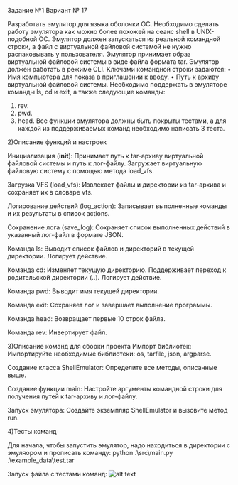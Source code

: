 Задание №1 Вариант № 17

Разработать эмулятор для языка оболочки ОС. Необходимо сделать работу
эмулятора как можно более похожей на сеанс shell в UNIX-подобной ОС.
Эмулятор должен запускаться из реальной командной строки, а файл с
виртуальной файловой системой не нужно распаковывать у пользователя.
Эмулятор принимает образ виртуальной файловой системы в виде файла формата
tar. Эмулятор должен работать в режиме CLI.
Ключами командной строки задаются:
• Имя компьютера для показа в приглашении к вводу.
• Путь к архиву виртуальной файловой системы.
Необходимо поддержать в эмуляторе команды ls, cd и exit, а также
следующие команды:
1. rev.
2. pwd.
3. head.
Все функции эмулятора должны быть покрыты тестами, а для каждой из
поддерживаемых команд необходимо написать 3 теста.


2)Описание функций и настроек

Инициализация (__init__):
Принимает путь к tar-архиву виртуальной файловой системы и путь к лог-файлу.
Загружает виртуальную файловую систему с помощью метода load_vfs.

Загрузка VFS (load_vfs):
Извлекает файлы и директории из tar-архива и сохраняет их в словаре vfs.

Логирование действий (log_action):
Записывает выполненные команды и их результаты в список actions.

Сохранение лога (save_log):
Сохраняет список выполненных действий в указанный лог-файл в формате JSON.

Команда ls:
Выводит список файлов и директорий в текущей директории.
Логирует действие.

Команда cd:
Изменяет текущую директорию.
Поддерживает переход к родительской директории (..).
Логирует действие.

Команда pwd:
Выводит имя текущей директории.

Команда exit:
Сохраняет лог и завершает выполнение программы.

Команда head:
Возвращает первые 10 строк файла.

Команда rev:
Инвертирует файл.

3)Описание команд для сборки проекта
Импорт библиотек:
Импортируйте необходимые библиотеки: os, tarfile, json, argparse.

Создание класса ShellEmulator:
Определите все методы, описанные выше.

Создание функции main:
Настройте аргументы командной строки для получения путей к tar-архиву и лог-файлу.

Запуск эмулятора:
Создайте экземпляр ShellEmulator и вызовите метод run.

4)Тесты команд

Для начала, чтобы запустить эмулятор, надо находиться в директории с эмуляором и прописать команду:
python .\src\main.py .\example_data\test.tar

Запуск файла с тестами команд:
![alt text](image.png)